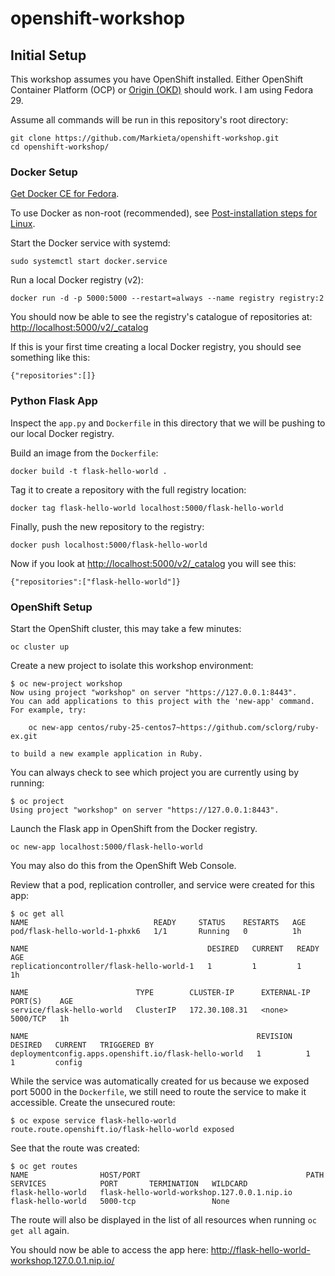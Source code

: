 # openshift-workshop

## Initial Setup

This workshop assumes you have OpenShift installed. Either OpenShift Container Platform (OCP) or [Origin (OKD)](https://github.com/openshift/origin/blob/master/docs/cluster_up_down.md) should work. I am using Fedora 29.

Assume all commands will be run in this repository's root directory:

    git clone https://github.com/Markieta/openshift-workshop.git
    cd openshift-workshop/

### Docker Setup

[Get Docker CE for Fedora](https://docs.docker.com/install/linux/docker-ce/fedora/).

To use Docker as non-root (recommended), see [Post-installation steps for Linux](https://docs.docker.com/install/linux/linux-postinstall/).

Start the Docker service with systemd:

    sudo systemctl start docker.service

Run a local Docker registry (v2):

    docker run -d -p 5000:5000 --restart=always --name registry registry:2

You should now be able to see the registry's catalogue of repositories at: <http://localhost:5000/v2/_catalog>

If this is your first time creating a local Docker registry, you should see something like this:

    {"repositories":[]}

### Python Flask App

Inspect the `app.py` and `Dockerfile` in this directory that we will be pushing to our local Docker registry.

Build an image from the `Dockerfile`:

    docker build -t flask-hello-world .

Tag it to create a repository with the full registry location:

    docker tag flask-hello-world localhost:5000/flask-hello-world

Finally, push the new repository to the registry:

    docker push localhost:5000/flask-hello-world

Now if you look at <http://localhost:5000/v2/_catalog> you will see this:

    {"repositories":["flask-hello-world"]}

### OpenShift Setup

Start the OpenShift cluster, this may take a few minutes:

    oc cluster up

Create a new project to isolate this workshop environment:

    $ oc new-project workshop
    Now using project "workshop" on server "https://127.0.0.1:8443".
    You can add applications to this project with the 'new-app' command. For example, try:

        oc new-app centos/ruby-25-centos7~https://github.com/sclorg/ruby-ex.git

    to build a new example application in Ruby.

You can always check to see which project you are currently using by running:

    $ oc project
    Using project "workshop" on server "https://127.0.0.1:8443".

Launch the Flask app in OpenShift from the Docker registry.

    oc new-app localhost:5000/flask-hello-world

You may also do this from the OpenShift Web Console.

Review that a pod, replication controller, and service were created for this app:

    $ oc get all
    NAME                            READY     STATUS    RESTARTS   AGE
    pod/flask-hello-world-1-phxk6   1/1       Running   0          1h

    NAME                                        DESIRED   CURRENT   READY     AGE
    replicationcontroller/flask-hello-world-1   1         1         1         1h

    NAME                        TYPE        CLUSTER-IP      EXTERNAL-IP   PORT(S)    AGE
    service/flask-hello-world   ClusterIP   172.30.108.31   <none>        5000/TCP   1h

    NAME                                                   REVISION   DESIRED   CURRENT   TRIGGERED BY
    deploymentconfig.apps.openshift.io/flask-hello-world   1          1         1         config

While the service was automatically created for us because we exposed port 5000 in the `Dockerfile`, we still need to route the service to make it accessible. Create the unsecured route:

    $ oc expose service flask-hello-world
    route.route.openshift.io/flask-hello-world exposed

See that the route was created:

    $ oc get routes
    NAME                HOST/PORT                                     PATH      SERVICES            PORT       TERMINATION   WILDCARD
    flask-hello-world   flask-hello-world-workshop.127.0.0.1.nip.io             flask-hello-world   5000-tcp                 None

The route will also be displayed in the list of all resources when running `oc get all` again.

You should now be able to access the app here: <http://flask-hello-world-workshop.127.0.0.1.nip.io/>

